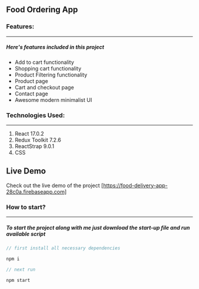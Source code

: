 ## Food Ordering App

### Features:

---

##### Here's features included in this project

- Add to cart functionality
- Shopping cart functionality
- Product Filtering functionality
- Product page
- Cart and checkout page
- Contact page
- Awesome modern minimalist UI

### Technologies Used:

---

1. React 17.0.2
2. Redux Toolkit 7.2.6
3. ReactStrap 9.0.1
4. CSS

## Live Demo

Check out the live demo of the project [https://food-delivery-app-28c0a.firebaseapp.com]

### How to start?

---

##### To start the project along with me just download the start-up file and run available script

```javascript
// first install all necessary dependencies

npm i

// next run

npm start

```